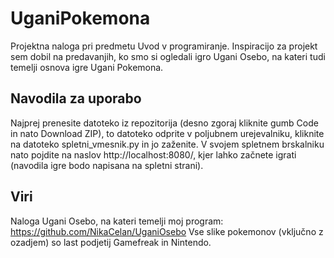 # UganiPokemona

Projektna naloga pri predmetu Uvod v programiranje. Inspiracijo za projekt sem dobil na predavanjih, ko smo si ogledali igro Ugani Osebo, na kateri tudi temelji osnova igre Ugani Pokemona. 

## Navodila za uporabo

Najprej prenesite datoteko iz repozitorija (desno zgoraj kliknite gumb Code in nato Download ZIP), to datoteko odprite v poljubnem urejevalniku, kliknite na datoteko spletni_vmesnik.py in jo zaženite. 
V svojem spletnem brskalniku nato pojdite na naslov http://localhost:8080/, kjer lahko začnete igrati (navodila igre bodo napisana na spletni strani).

## Viri

Naloga Ugani Osebo, na kateri temelji moj program: https://github.com/NikaCelan/UganiOsebo
Vse slike pokemonov (vključno z ozadjem) so last podjetij Gamefreak in Nintendo.
